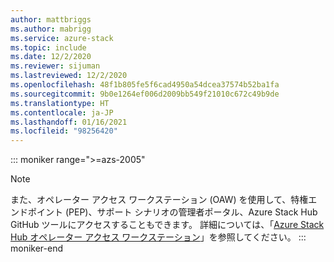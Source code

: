 ```yaml
---
author: mattbriggs
ms.author: mabrigg
ms.service: azure-stack
ms.topic: include
ms.date: 12/2/2020
ms.reviewer: sijuman
ms.lastreviewed: 12/2/2020
ms.openlocfilehash: 48f1b805fe5f6cad4950a54dcea37574b52ba1fa
ms.sourcegitcommit: 9b0e1264ef006d2009bb549f21010c672c49b9de
ms.translationtype: HT
ms.contentlocale: ja-JP
ms.lasthandoff: 01/16/2021
ms.locfileid: "98256420"
---
```

::: moniker range=">=azs-2005"
> [!Note] 
> また、オペレーター アクセス ワークステーション (OAW) を使用して、特権エンドポイント (PEP)、サポート シナリオの管理者ポータル、Azure Stack Hub GitHub ツールにアクセスすることもできます。 詳細については、「[Azure Stack Hub オペレーター アクセス ワークステーション](../operator/operator-access-workstation.md)」を参照してください。
::: moniker-end